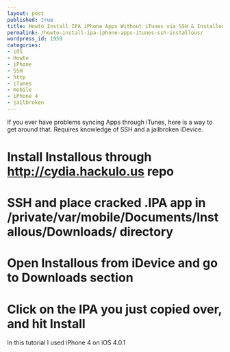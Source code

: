 ```yaml
---
layout: post
published: true
title: Howto Install IPA iPhone Apps Without iTunes via SSH & Installous
permalink: /howto-install-ipa-iphone-apps-itunes-ssh-installous/
wordpress_id: 1959
categories:
- iOS
- Howto
- iPhone
- SSH
- http
- iTunes
- mobile
- iPhone 4
- jailbroken
---
```

If you ever have problems syncing Apps through iTunes, here is a way to get around that. Requires knowledge of SSH and a jailbroken iDevice.

# Install Installous through http://cydia.hackulo.us repo
# SSH and place cracked .IPA app in /private/var/mobile/Documents/Installous/Downloads/ directory
# Open Installous from iDevice and go to Downloads section
# Click on the IPA you just copied over, and hit Install

In this tutorial I used iPhone 4 on iOS 4.0.1
